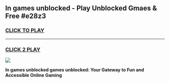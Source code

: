 
## ln games unblocked - Play Unblocked Gmaes & Free #e28z3
<h3>
<a href="https://news.freeplayer.one?title=ln_games_unblocked&ref=24F">CLICK TO PLAY</a></h3>
<hr>

<h3>
<a href="https://news.freeplayer.one?title=ln_games_unblocked&ref=24F">CLICK 2 PLAY</a>
  
</h3>

<a href="https://news.freeplayer.one?title=ln_games_unblocked&ref=24F/"><img src="https://clearcache.store/games.png"></a>


**ln games unblocked games unblocked: Your Gateway to Fun and Accessible Online Gaming**
